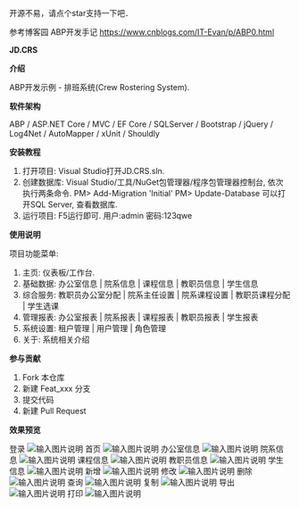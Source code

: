 开源不易，请点个star支持一下吧．

参考博客园
ABP开发手记
https://www.cnblogs.com/IT-Evan/p/ABP0.html

 **JD.CRS** 

 **介绍** 

ABP开发示例 - 排班系统(Crew Rostering System).

 **软件架构** 

ABP / ASP.NET Core / MVC / EF Core / SQLServer / Bootstrap / jQuery / Log4Net / AutoMapper / xUnit / Shouldly

 **安装教程** 

1. 打开项目:
Visual Studio打开JD.CRS.sln.
2. 创建数据库:
Visual Studio/工具/NuGet包管理器/程序包管理器控制台, 依次执行两条命令.
PM> Add-Migration 'Initial'
PM> Update-Database
可以打开SQL Server, 查看数据库.
3. 运行项目:
F5运行即可.
用户:admin
密码:123qwe

 **使用说明** 

项目功能菜单:
1. 主页: 
仪表板/工作台.
2. 基础数据: 
办公室信息 |
院系信息 |
课程信息 |
教职员信息 |
学生信息
3. 综合服务: 
教职员办公室分配 |
院系主任设置 |
院系课程设置 |
教职员课程分配 |
学生选课
4. 管理报表: 
办公室报表 |
院系报表 |
课程报表 |
教职员报表 |
学生报表
5. 系统设置: 
租户管理 |
用户管理 |
角色管理
6. 关于: 
系统相关介绍

 **参与贡献** 

1. Fork 本仓库
2. 新建 Feat_xxx 分支
3. 提交代码
4. 新建 Pull Request


 **效果预览** 

登录
![输入图片说明](https://images.gitee.com/uploads/images/2019/1015/231430_a2dc7880_2265734.png "CRS1.png")
首页
![输入图片说明](https://images.gitee.com/uploads/images/2019/1015/231547_0f227baa_2265734.png "CRS2.png")
办公室信息
![输入图片说明](https://images.gitee.com/uploads/images/2019/1015/231555_87a30d0a_2265734.png "CRS3.png")
院系信息
![输入图片说明](https://images.gitee.com/uploads/images/2019/1015/231604_411867d5_2265734.png "CRS4.png")
课程信息
![输入图片说明](https://images.gitee.com/uploads/images/2019/1015/231613_d1e09627_2265734.png "CRS5.png")
教职员信息
![输入图片说明](https://images.gitee.com/uploads/images/2019/1015/231623_f8b6902b_2265734.png "CRS6.png")
学生信息
![输入图片说明](https://images.gitee.com/uploads/images/2019/1015/231630_14fb422f_2265734.png "CRS7.png")
新增
![输入图片说明](https://images.gitee.com/uploads/images/2019/1015/231640_bf44a5d9_2265734.png "CRS8.png")
修改
![输入图片说明](https://images.gitee.com/uploads/images/2019/1015/231647_7703457d_2265734.png "CRS9.png")
删除
![输入图片说明](https://images.gitee.com/uploads/images/2019/1015/231654_57a1fdc3_2265734.png "CRS10.png")
查询
![输入图片说明](https://images.gitee.com/uploads/images/2019/1015/231701_26aac2aa_2265734.png "CRS11.png")
复制
![输入图片说明](https://images.gitee.com/uploads/images/2019/1015/231752_e16c87ad_2265734.png "CRS12.png")
导出
![输入图片说明](https://images.gitee.com/uploads/images/2019/1015/231800_daede9df_2265734.png "CRS13.png")
打印
![输入图片说明](https://images.gitee.com/uploads/images/2019/1015/231807_df32c8a5_2265734.png "CRS14.png")